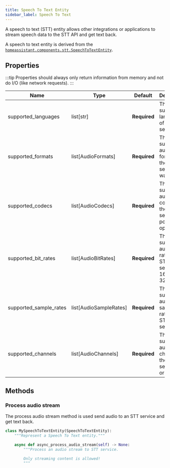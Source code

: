 ```yaml
---
title: Speech To Text Entity
sidebar_label: Speech To Text
---
```


A speech to text (STT) entity allows other integrations or applications to stream speech data to the STT API and get text back.

A speech to text entity is derived from the  [`homeassistant.components.stt.SpeechToTextEntity`](https://github.com/home-assistant/core/blob/dev/homeassistant/components/stt/__init__.py).

## Properties

:::tip
Properties should always only return information from memory and not do I/O (like network requests).
:::

| Name | Type | Default | Description
| ---- | ---- | ------- | -----------
| supported_languages | list[str] | **Required** | The supported languages of the STT service.
| supported_formats | list[AudioFormats] | **Required** | The supported audio formats of the STT service, wav or ogg.
| supported_codecs | list[AudioCodecs] | **Required** | The supported audio codecs of the STT service, pcm or opus.
| supported_bit_rates | list[AudioBitRates] | **Required** | The supported audio bit rates of the STT service, 8, 16, 24 or 32.
| supported_sample_rates | list[AudioSampleRates] | **Required** | The supported audio sample rates of the STT service.
| supported_channels | list[AudioChannels] | **Required** | The supported audio channels of the STT service, 1 or 2.

## Methods

### Process audio stream

The process audio stream method is used send audio to an STT service and get text back.

```python
class MySpeechToTextEntity(SpeechToTextEntity):
    """Represent a Speech To Text entity."""

    async def async_process_audio_stream(self) -> None:
        """Process an audio stream to STT service.

        Only streaming content is allowed!
        """
```
